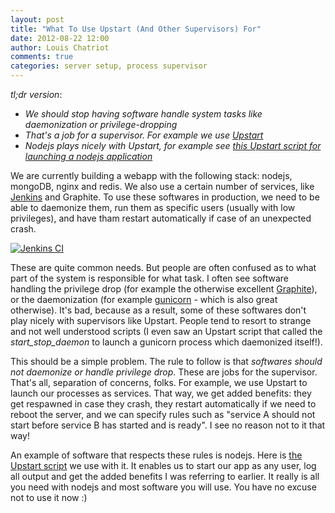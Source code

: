 ```yaml
---
layout: post
title: "What To Use Upstart (And Other Supervisors) For"
date: 2012-08-22 12:00
author: Louis Chatriot
comments: true
categories: server setup, process supervisor
---
```



_tl;dr version_:  

* _We should stop having software handle system tasks like daemonization
  or privilege-dropping_
* _That's a job for a supervisor. For example we use [Upstart](http://upstart.ubuntu.com/)_
* _Nodejs plays nicely with Upstart, for example see [this Upstart
  script for launching a nodejs application](https://gist.github.com/3385102)_



We are currently building a webapp with the following stack: nodejs,
mongoDB, nginx and redis. We also use a certain number of services,
like [Jenkins](http://needforair.com/blog/2012/07/09/jenkins-in-production/) and Graphite.
To use these softwares in production, we need to be able to daemonize
them, run them as specific users (usually with low privileges), and have
tham restart automatically if case of an unexpected crash.


<a href="http://upstart.ubuntu.com/" target="_blank"><img alt="Jenkins CI" src="http://upstart.ubuntu.com/img/upstart80.png"></a>


These are quite common needs. But people are often confused as to what
part of the system is responsible for what task. I often see software
handling the privilege drop (for example the otherwise excellent
[Graphite](http://graphite.wikidot.com/)), or the daemonization (for
example [gunicorn](http://gunicorn.org/) - which is also great
otherwise). It's bad, because as a result, some of these softwares don't
play nicely with supervisors like Upstart. People tend to resort to
strange and not well understood scripts (I even saw an Upstart script
that called the _start\_stop\_daemon_ to launch a gunicorn process which
daemonized itself!).


This should be a simple problem. The rule to follow is that
*softwares should not daemonize or handle privilege drop*. These are
jobs for the supervisor. That's all, separation of concerns, folks. For
example, we use Upstart to launch our processes as services. That way,
we get added benefits: they get respawned in case they crash, they
restart automatically if we need to reboot the server, and we can
specify rules such as "service A should not start before service B has started
and is ready". I see no reason not to it that way!


An example of software that respects these rules is nodejs. Here is [the
Upstart script](https://gist.github.com/3385102) we use with it. It enables us to start our app as any
user, log all output and get the added benefits I was referring to
earlier. It really is all you need with nodejs and most software you
will use. You have no excuse not to use it now :)
